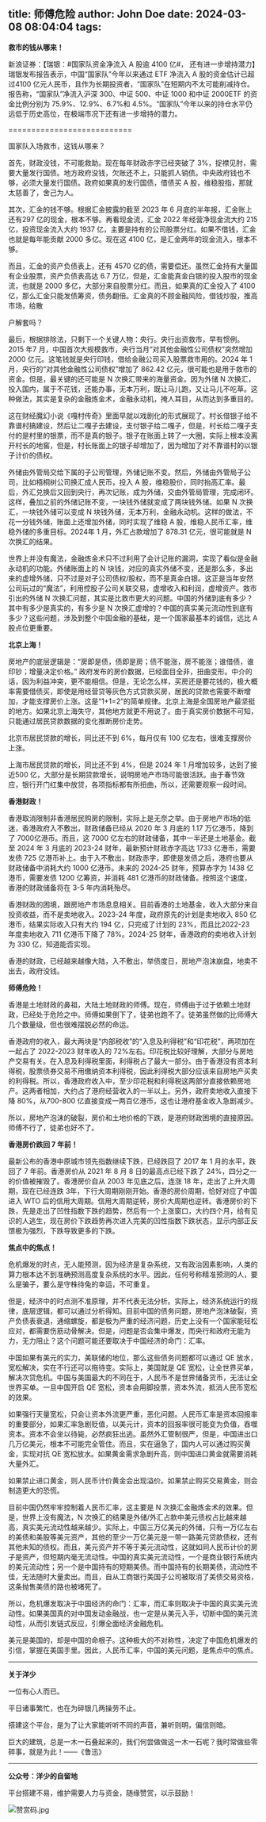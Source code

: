 title: 师傅危险
author: John Doe
date: 2024-03-08 08:04:04
tags:
---
**救市的钱从哪来！**<!--more-->

新浪证券：【瑞银：#国家队资金净流入 A 股逾 4100 亿#， 还有进一步增持潜力】瑞银发布报告表示，中国“国家队”今年以来通过 ETF 净流入 A 股的资金估计已超过4100 亿元人民币，且作为长期投资者，“国家队”在短期内不太可能削减持仓。报告称，“国家队”净流入沪深 300、中证 500、中证 1000 和中证 2000ETF 的资金比例分别为 75.9%、12.9%、6.7%和 4.5%。“国家队”今年以来的持仓水平仍远低于历史高位，在极端市况下还有进一步增持的潜力。

===========================

国家队入场救市，这钱从哪来？

首先，财政没钱，不可能救助。现在每年财政赤字已经突破了 3%，捉襟见肘，需要大量发行国债。地方政府没钱，欠账还不上，只能抓人销债。中央政府钱也不够，必须大量发行国债。政府如果真的发行国债，借债买 A 股，维稳股指，那就太慈善了，舍己为人。

其次，汇金的钱不够。根据汇金披露的截至 2023 年 6 月底的半年报，汇金账上还有297 亿的现金，根本不够。再看现金流，汇金 2022 年经营净现金流大约 215 亿，投资现金流入大约 1937 亿，主要是持有的公司股票分红。如果不借钱，汇金也就是每年能贡献 2000 多亿。现在这 4100 亿，是汇金两年的现金流入，根本不够。

而且，汇金的资产负债表上，还有 4570 亿的债，需要偿还。虽然汇金持有大量国有企业股票，资产负债表高达 6.7 万亿，但是，汇金能真金白银的投入股市的现金流，也就是 2000 多亿，大部分来自股票分红。而且，如果真的汇金投入了 4100 亿，那么汇金只能发债筹资，债务翻倍。汇金真的不顾金融风险，借钱炒股，推高市场，给散

户解套吗？

最后，根据排除法，只剩下一个关键人物：央行。央行出资救市，早有惯例。2015 年7 月，中国首次大规模救市，央行当月“对其他金融性公司债权”突然增加 2000 亿元。这笔钱就是央行印钱，借给金融公司买入股票救市用的。2024 年 1 月，央行的“对其他金融性公司债权”增加了 862.42 亿元，很可能也是用于救市的资金。但是，最关键的还可能是 N 次换汇带来的海量资金。因为外储 N 次换汇，投入国内，属于不花钱，还能办事，无本万利，既让马儿跑，又让马儿不吃草。这种做法，其实是复杂的金融炼金术，金融永动机，掩人耳目，从而达到多重目的。

这在财经魔幻小说《嘎村传奇》里面早就以戏剧化的形式展现了。村长借银子给不靠谱村搞建设，然后让二嘎子去建设，支付银子给二嘎子，但是，村长给二嘎子支付的是村里的银票，而不是真的银子。银子在账面上转了一大圈，实际上根本没离开村长的地窖，但是，村长账面上的银子却增加了，因为增加了对不靠谱村的以银子计价的债权。

外储由外管局交给下属的子公司管理，外储记账不变。然后，外储由外管局子公司，比如梧桐树公司换汇成人民币，投入 A 股，维稳股价，同时抬高汇率。最后，外汇兑换后又回到央行，再次记账，成为外储，交由外管局管理，完成闭环。这样，叠加之前的外储记账不变，一块钱外储就变成了两块钱外储。如果 N 次换汇，一块钱外储可以变成 N 块钱外储，无本万利，金融永动机。这样的做法，不花一分钱外储，账面上还增加外储，同时实现了维稳 A 股，维稳人民币汇率，维稳外储的多重目标。2024年 1 月，外汇占款增加了 878.31 亿元，很可能就是 N 次换汇的结果。

世界上并没有魔法，金融炼金术只不过利用了会计记账的漏洞，实现了看似是金融永动机的功能。外储账面上的 N 块钱，对应的真实外储不变，还是那么多，多出来的虚增外储，只不过是对子公司债权/股权，而不是真金白银。这正是当年安然公司玩过的“魔法”，利用控股子公司关联交易，虚增收入和利润，虚增资产。救市引出的外储 N 次换汇问题，其实是比救市更大的问题。中国的外储到底有多少？其中有多少是真实的，有多少是 N 次换汇虚增的？中国的真实美元流动性到底有多少？这些问题，涉及到整个中国金融的基础，是一个国家最基本的诚信，远比 A 股点位更重要。

**北京上海！**

房地产的底层逻辑是：“房即是债，债即是房；债不能涨，房不能涨；谁借债，谁印钞；增量决定价格。” 政府发布的房价数据，已经面目全非，扭曲变形。中介的话，因为利益冲突，更不能相信。但是，无论怎么样，买房还是要花钱的，极大概率需要借债买，即使是用经营贷等灰色方式贷款买房，居民的贷款也需要不断增加，才能支撑房价上涨。这是“1+1=2”的简单规律。北京上海是全国房地产最坚挺的地方。如果北京上海失守，其他地方就更不用说了。由于真实房价数据不可知，只能通过居民贷款数据的变化推断房价走势。

北京市居民贷款的增长，同比还不到 6%，每月仅有 100 亿左右，很难支撑房价上涨。

上海市居民贷款的增长，同比还不到 4%，但是 2024 年 1 月增加较多，达到了接近500 亿，大部分是长期贷款增长，说明房地产市场可能很活跃。由于春节效应，银行开门红集中放贷，各项指标都有所扭曲，所以，还需要观察一段时间。

**香港财政！**

香港取消限制非香港居民购房的限制，实际上是无奈之举。由于房地产市场的低迷，香港政府入不敷出，财政储备已经从 2020 年 3 月底的 1.17 万亿港币，降到了 7000亿港币。而且，这 7000 亿左右的财政储备，其中一半还是土地基金。截至 2024 年 3 月底的 2023-24 财年，最新预计财政赤字高达 1733 亿港币，需要发债 725 亿港币补上。由于入不敷出，财政赤字，即使是发债之后，港府也要从财政储备中消耗大约 1000 亿港币。未来的 2024-25 财年，预算赤字为 1438 亿港币，需要发债 1200 亿筹资，并消耗 481 亿港币的财政储备。按照这个速度，香港的财政储备将在 3-5 年内消耗殆尽。

香港财政的困境，跟房地产市场息息相关。目前香港的土地基金，收入大部分来自投资收益，而不是卖地收入。2023-24 年度，政府原先的计划是卖地收入 850 亿港币，结果实际收入只有大约 194 亿，只完成了计划的 23%，而且比2022-23 年度卖地收入 711 亿港币下降了 78%。2024-25 财年，香港政府的卖地收入计划为 330 亿，知道能否实现。

香港的财政，已经越来越像大陆，入不敷出，举债度日，房地产泡沫崩盘，地卖不出去，政府没钱。

**师傅危险！**

香港是土地财政的鼻祖，大陆土地财政的师傅。现在，师傅由于过于依赖土地财政，已经处于危险之中。师傅如果倒下了，徒弟也跑不了。徒弟虽然做的比师傅大几个数量级，但也很难摆脱必然的命运。

香港政府的收入，最大两块是“内部税收”的“入息及利得税”和“印花税”，两项加在一起占了 2022-2023 财年收入的 72%左右。印花税比较好理解，大部分与房地产交易有关。在入息及利得税里面，利得税占了最大一部分。由于香港没有资本利得税，股票债券交易不用缴纳资本利得税，因此利得税大部分应该来自房地产买卖的利得税。所以，香港政府收入中，至少印花税和利得税这两部分直接依赖房地产。这两者相加，大约占了港府经营收入的一半以上。另外，政府卖地收入直接下降 80%，从700-800 亿直接变成一两百亿港币，这也让港府基金收入急剧减少。

所以，房地产泡沫的破裂，房价和土地价格的下跌，是港府财政困境的直接原因。师傅不行了，徒弟也好不了。

**香港房价跌回 7 年前！**

最新公布的香港中原城市领先指数继续下跌，已经跌回了 2017 年 1 月的水平，跌回了 7 年前。香港房价从 2021 年 8 月 8 日的最高点已经下跌了 24%，四分之一的价值被摧毁了。香港房价自从 2003 年见底之后，连涨 18 年，走出了上升大周期，现在已经连跌 3年，下行大周期刚刚开始。香港的房价周期，恰好对应了中国进入 WTO 后的信用大周期。信用大周期逆转，房价大周期也逆转。香港房价的下跌，先是走出了凹性指数下跌的趋势，然后有一个上涨窗口，大约四个月，给有见识的人逃生，现在房价下跌趋势再次进入完美的凹性指数下跌状态，显示内部正反馈极为强烈，下跌导致更多的下跌。

**焦点中的焦点！**

危机爆发的时点，无人能预测，因为经济是复杂系统，又有政治因素影响，人类的算力根本达不到准确预测高度复杂系统的水平。因此，任何号称精准预测的人，要么是骗子，要么是守株待兔的幸运，不可重复。

但是，经济中的时点测不准原理，并不代表无法分析。实际上，经济系统运行的规律，底层逻辑，都可以通过分析得知。目前中国的债务问题，房地产泡沫破裂，资产负债表衰退，通缩螺旋，都是极为严重的经济问题，历史上没有一个国家能轻松应对，都需要伤筋动骨解决。但是，问题是否会集中爆发，而央行和政府无能为力，无力阻止？这个问题可能还要取决于中国经济的命门：汇率。

中国如果有美元的实力，美联储的地位，那么这些债务问题都可以通过 QE 放水，宽松解决，实在不行还可以拖待变。实际上，美国就是 QE 宽松，让全世界买单，解决次贷危机。中国与美国最大的不同在于，人民币不是世界储备货币，无法让全世界买单。一旦中国开启 QE 宽松，资本会用脚投票，资本外流，抵消人民币宽松的效果。

如果强行天量宽松，只会让资本外流更严重，恶化问题。人民币汇率是资本回报率的重要部分，如果汇率急剧贬值，以美元计，资本的回报率很可能变为负值，吞噬资本。资本不会坐以待毙，必然疯狂出逃。虽然外汇管制很严，但是，中国进出口几万亿美元，根本不可能完全管住。而且，实在逼急了，国内人可以通过购买黄金，实现对抗 QE 宽松放水。如果黄金需求急剧升高，则中国进口黄金就需要消耗大量外汇。

如果禁止进口黄金，则人民币计价黄金会出现溢价。如果禁止购买交易黄金，则会制造更大的恐慌。

目前中国仍然牢牢控制着人民币汇率，这主要是 N 次换汇金融炼金术的效果。但是，世界上没有魔法，N 次换汇的结果是外储/外汇占款中美元债权占比越来越高，真实美元流动性越来越少。实际上，中国三万亿美元的外储，只有一万亿左右的美债和美股等美元资产，其他的至少一万亿美元是一带一路美元贷款债权，还有其他未知的债权。而且，美元资产并不等于美元流动性，这就如同人民币计价的房子是资产，但短期内毫无流动性。中国的真实美元流动性，一个是商业银行系统内的美元流动性；另一个是中国持有的短期美债。而中国持有的长期美债，流动性不佳，无法随时大量卖出。而且，自从工商银行美国子公司被取消了美债交易资格，这条抛售美债的路也被堵死了。

所以，危机爆发取决于中国经济的命门：汇率，而汇率则取决于中国的真实美元流动性。如果美国真的对中国发动金融战，也一定是从美元入手，切断中国的美元流动性，从而引发链式反应，引爆全面经济金融危机。

美元是美国的，却是中国的命根子。这种极大的不对称性，决定了中国危机爆发的引信，掌握在美国手里。因此，人民币汇率，中国的美元问题，是焦点中的焦点。
- - -
**关于洋少**

一位有心人而已。

平日诸事繁忙，也在为碎银几两操劳不止。

搭建这个平台，是为了让大家能听听不同的声音，兼听则明，偏信则暗。

巨大的建筑，总是一木一石叠起来的，我们何尝做做这一木一石呢？我时常做些零碎事，就是为此！——《鲁迅》

---

**公众号：洋少的自留地** 

平台搭建不易，维护需要人力与资金，随缘赞赏，以示鼓励！

![赞赏码.jpg](/images/shang.jpg)